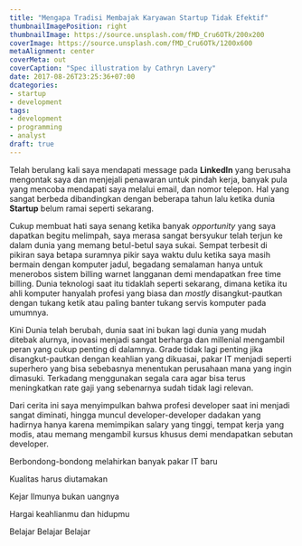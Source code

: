 ```yaml
---
title: "Mengapa Tradisi Membajak Karyawan Startup Tidak Efektif"
thumbnailImagePosition: right
thumbnailImage: https://source.unsplash.com/fMD_Cru6OTk/200x200
coverImage: https://source.unsplash.com/fMD_Cru6OTk/1200x600
metaAlignment: center
coverMeta: out
coverCaption: "Spec illustration by Cathryn Lavery"
date: 2017-08-26T23:25:36+07:00
dcategories:
- startup
- development
tags:
- development
- programming
- analyst
draft: true
---
```

Telah berulang kali saya mendapati message pada **LinkedIn** yang berusaha mengontak saya dan menjejali penawaran untuk pindah kerja, banyak pula yang mencoba mendapati saya melalui email, dan nomor telepon. Hal yang sangat berbeda dibandingkan dengan beberapa tahun lalu ketika dunia **Startup** belum ramai seperti sekarang.
<!--more-->

Cukup membuat hati saya senang ketika banyak *opportunity* yang saya dapatkan begitu melimpah, saya merasa sangat bersyukur telah terjun ke dalam dunia yang memang betul-betul saya sukai. Sempat terbesit di pikiran saya betapa suramnya pikir saya waktu dulu ketika saya masih bermain dengan komputer jadul, begadang semalaman hanya untuk menerobos sistem billing warnet langganan demi mendapatkan free time billing. Dunia teknologi saat itu tidaklah seperti sekarang, dimana ketika itu ahli komputer hanyalah profesi yang biasa dan *mostly* disangkut-pautkan dengan tukang ketik atau paling banter tukang servis komputer pada umumnya.

Kini Dunia telah berubah, dunia saat ini bukan lagi dunia yang mudah ditebak alurnya, inovasi menjadi sangat berharga dan millenial mengambil peran yang cukup penting di dalamnya. Grade tidak lagi penting jika disangkut-pautkan dengan keahlian yang dikuasai, pakar IT menjadi seperti superhero yang bisa sebebasnya menentukan perusahaan mana yang ingin dimasuki. Terkadang menggunakan segala cara agar bisa terus meningkatkan rate gaji yang sebenarnya sudah tidak lagi relevan. 

Dari cerita ini saya menyimpulkan bahwa profesi developer saat ini menjadi sangat diminati, hingga muncul developer-developer dadakan yang hadirnya hanya karena memimpikan salary yang tinggi, tempat kerja yang modis, atau memang mengambil kursus khusus demi mendapatkan sebutan developer. 

Berbondong-bondong melahirkan banyak pakar IT baru

Kualitas harus diutamakan

Kejar Ilmunya bukan uangnya

Hargai keahlianmu dan hidupmu

Belajar Belajar Belajar

